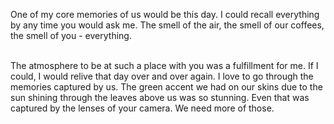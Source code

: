 One of my core memories of us would be this day. I could recall everything by any time you would ask me. The smell of the air, the smell of our coffees, the smell of you - everything.

\
The atmosphere to be at such a place with you was a fulfillment for me. If I could, I would relive that day over and over again. I love to go through the memories captured by us. The green accent we had on our skins due to the sun shining through the leaves above us was so stunning. Even that was captured by the lenses of your camera. We need more of those.
